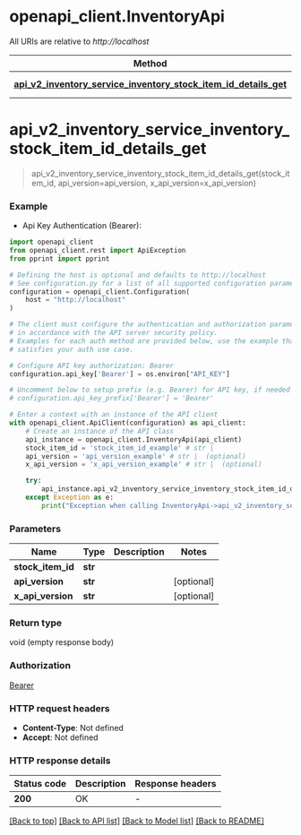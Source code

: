 # openapi_client.InventoryApi

All URIs are relative to *http://localhost*

Method | HTTP request | Description
------------- | ------------- | -------------
[**api_v2_inventory_service_inventory_stock_item_id_details_get**](InventoryApi.md#api_v2_inventory_service_inventory_stock_item_id_details_get) | **GET** /api/v2/InventoryService/Inventory/{stockItemId}/Details | 


# **api_v2_inventory_service_inventory_stock_item_id_details_get**
> api_v2_inventory_service_inventory_stock_item_id_details_get(stock_item_id, api_version=api_version, x_api_version=x_api_version)



### Example

* Api Key Authentication (Bearer):

```python
import openapi_client
from openapi_client.rest import ApiException
from pprint import pprint

# Defining the host is optional and defaults to http://localhost
# See configuration.py for a list of all supported configuration parameters.
configuration = openapi_client.Configuration(
    host = "http://localhost"
)

# The client must configure the authentication and authorization parameters
# in accordance with the API server security policy.
# Examples for each auth method are provided below, use the example that
# satisfies your auth use case.

# Configure API key authorization: Bearer
configuration.api_key['Bearer'] = os.environ["API_KEY"]

# Uncomment below to setup prefix (e.g. Bearer) for API key, if needed
# configuration.api_key_prefix['Bearer'] = 'Bearer'

# Enter a context with an instance of the API client
with openapi_client.ApiClient(configuration) as api_client:
    # Create an instance of the API class
    api_instance = openapi_client.InventoryApi(api_client)
    stock_item_id = 'stock_item_id_example' # str | 
    api_version = 'api_version_example' # str |  (optional)
    x_api_version = 'x_api_version_example' # str |  (optional)

    try:
        api_instance.api_v2_inventory_service_inventory_stock_item_id_details_get(stock_item_id, api_version=api_version, x_api_version=x_api_version)
    except Exception as e:
        print("Exception when calling InventoryApi->api_v2_inventory_service_inventory_stock_item_id_details_get: %s\n" % e)
```



### Parameters


Name | Type | Description  | Notes
------------- | ------------- | ------------- | -------------
 **stock_item_id** | **str**|  | 
 **api_version** | **str**|  | [optional] 
 **x_api_version** | **str**|  | [optional] 

### Return type

void (empty response body)

### Authorization

[Bearer](../README.md#Bearer)

### HTTP request headers

 - **Content-Type**: Not defined
 - **Accept**: Not defined

### HTTP response details

| Status code | Description | Response headers |
|-------------|-------------|------------------|
**200** | OK |  -  |

[[Back to top]](#) [[Back to API list]](../README.md#documentation-for-api-endpoints) [[Back to Model list]](../README.md#documentation-for-models) [[Back to README]](../README.md)

